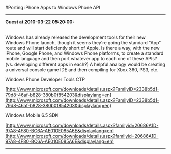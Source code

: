 #Porting iPhone Apps to Windows Phone API

<hr>

<b>Guest at 2010-03-22 05:20:00:</b><br /><br />

Windows has already released the development tools for their new Windows Phone launch, though it seems they're going the standard "App" route and will start deficiently short of Apple. Is there a way, with the new iPhone, Google Phone, and Windows Phone platforms, to create a standard mobile language and then port whatever app to each one of these APIs? (vs. developing different apps in each?) A helpful analogy would be creating a universal console game IDE and then compiling for Xbox 360, PS3, etc.


Windows Phone Developer Tools CTP

[http://www.microsoft.com/downloads/details.aspx?FamilyID=2338b5d1-79d8-46af-b828-380b0f854203&displaylang=en](http://www.microsoft.com/downloads/details.aspx?FamilyID=2338b5d1-79d8-46af-b828-380b0f854203&displaylang=en)

Windows Mobile 6.5 SDK

[http://www.microsoft.com/downloads/details.aspx?familyid=20686A1D-97A8-4F80-BC6A-AE010E085A6E&displaylang=en](http://www.microsoft.com/downloads/details.aspx?familyid=20686A1D-97A8-4F80-BC6A-AE010E085A6E&displaylang=en)<hr>
